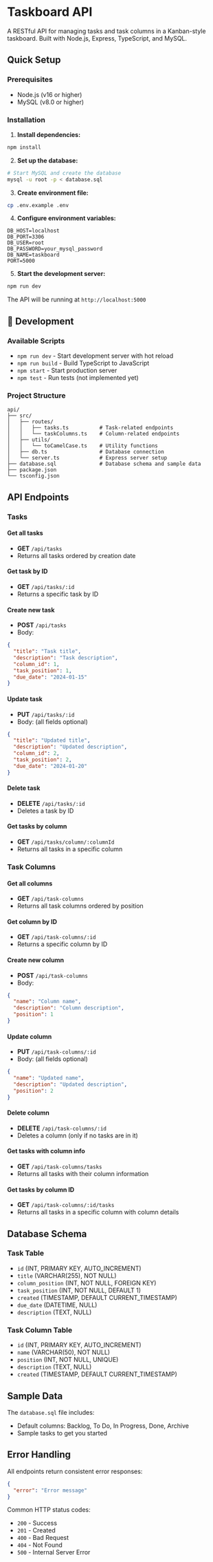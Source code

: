 # Taskboard API

A RESTful API for managing tasks and task columns in a Kanban-style taskboard. Built with Node.js, Express, TypeScript, and MySQL.

## Quick Setup

### Prerequisites
- Node.js (v16 or higher)
- MySQL (v8.0 or higher)

### Installation

1. **Install dependencies:**
```bash
npm install
```

2. **Set up the database:**
```bash
# Start MySQL and create the database
mysql -u root -p < database.sql
```

3. **Create environment file:**
```bash
cp .env.example .env
```

4. **Configure environment variables:**
```env
DB_HOST=localhost
DB_PORT=3306
DB_USER=root
DB_PASSWORD=your_mysql_password
DB_NAME=taskboard
PORT=5000
```

5. **Start the development server:**
```bash
npm run dev
```

The API will be running at `http://localhost:5000`

## 🔧 Development

### Available Scripts
- `npm run dev` - Start development server with hot reload
- `npm run build` - Build TypeScript to JavaScript
- `npm start` - Start production server
- `npm test` - Run tests (not implemented yet)

### Project Structure
```
api/
├── src/
│   ├── routes/
│   │   ├── tasks.ts          # Task-related endpoints
│   │   └── taskColumns.ts    # Column-related endpoints
│   ├── utils/
│   │   └── toCamelCase.ts    # Utility functions
│   ├── db.ts                 # Database connection
│   └── server.ts             # Express server setup
├── database.sql              # Database schema and sample data
├── package.json
└── tsconfig.json
```

## API Endpoints

### Tasks

#### Get all tasks
- **GET** `/api/tasks`
- Returns all tasks ordered by creation date

#### Get task by ID
- **GET** `/api/tasks/:id`
- Returns a specific task by ID

#### Create new task
- **POST** `/api/tasks`
- Body:
```json
{
  "title": "Task title",
  "description": "Task description",
  "column_id": 1,
  "task_position": 1,
  "due_date": "2024-01-15"
}
```

#### Update task
- **PUT** `/api/tasks/:id`
- Body: (all fields optional)
```json
{
  "title": "Updated title",
  "description": "Updated description",
  "column_id": 2,
  "task_position": 2,
  "due_date": "2024-01-20"
}
```

#### Delete task
- **DELETE** `/api/tasks/:id`
- Deletes a task by ID

#### Get tasks by column
- **GET** `/api/tasks/column/:columnId`
- Returns all tasks in a specific column

### Task Columns

#### Get all columns
- **GET** `/api/task-columns`
- Returns all task columns ordered by position

#### Get column by ID
- **GET** `/api/task-columns/:id`
- Returns a specific column by ID

#### Create new column
- **POST** `/api/task-columns`
- Body:
```json
{
  "name": "Column name",
  "description": "Column description",
  "position": 1
}
```

#### Update column
- **PUT** `/api/task-columns/:id`
- Body: (all fields optional)
```json
{
  "name": "Updated name",
  "description": "Updated description",
  "position": 2
}
```

#### Delete column
- **DELETE** `/api/task-columns/:id`
- Deletes a column (only if no tasks are in it)

#### Get tasks with column info
- **GET** `/api/task-columns/tasks`
- Returns all tasks with their column information

#### Get tasks by column ID
- **GET** `/api/task-columns/:id/tasks`
- Returns all tasks in a specific column with column details

## Database Schema

### Task Table
- `id` (INT, PRIMARY KEY, AUTO_INCREMENT)
- `title` (VARCHAR(255), NOT NULL)
- `column_position` (INT, NOT NULL, FOREIGN KEY)
- `task_position` (INT, NOT NULL, DEFAULT 1)
- `created` (TIMESTAMP, DEFAULT CURRENT_TIMESTAMP)
- `due_date` (DATETIME, NULL)
- `description` (TEXT, NULL)

### Task Column Table
- `id` (INT, PRIMARY KEY, AUTO_INCREMENT)
- `name` (VARCHAR(50), NOT NULL)
- `position` (INT, NOT NULL, UNIQUE)
- `description` (TEXT, NULL)
- `created` (TIMESTAMP, DEFAULT CURRENT_TIMESTAMP)

## Sample Data

The `database.sql` file includes:
- Default columns: Backlog, To Do, In Progress, Done, Archive
- Sample tasks to get you started

## Error Handling

All endpoints return consistent error responses:

```json
{
  "error": "Error message"
}
```

Common HTTP status codes:
- `200` - Success
- `201` - Created
- `400` - Bad Request
- `404` - Not Found
- `500` - Internal Server Error

